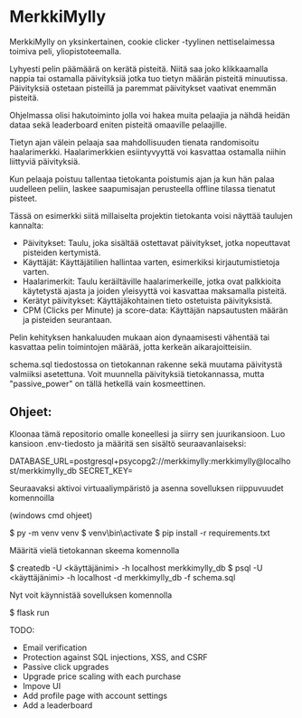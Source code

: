 # MerkkiMylly

MerkkiMylly on yksinkertainen, cookie clicker -tyylinen nettiselaimessa toimiva peli, yliopistoteemalla. 

Lyhyesti pelin päämäärä on kerätä pisteitä. Niitä saa joko klikkaamalla nappia tai ostamalla päivityksiä jotka tuo tietyn määrän pisteitä minuutissa. Päivityksiä ostetaan pisteillä ja paremmat päivitykset vaativat enemmän pisteitä. 

Ohjelmassa olisi hakutoiminto jolla voi hakea muita pelaajia ja nähdä heidän dataa sekä leaderboard eniten pisteitä omaaville pelaajille.  

Tietyn ajan välein pelaaja saa mahdollisuuden tienata randomisoitu haalarimerkki. Haalarimerkkien esiintyvyyttä voi kasvattaa ostamalla niihin liittyviä päivityksiä.

Kun pelaaja poistuu tallentaa tietokanta poistumis ajan ja kun hän palaa uudelleen peliin, laskee saapumisajan perusteella offline tilassa tienatut pisteet. 

Tässä on esimerkki siitä millaiselta projektin tietokanta voisi näyttää taulujen kannalta:

- Päivitykset: Taulu, joka sisältää ostettavat päivitykset, jotka nopeuttavat pisteiden kertymistä.
- Käyttäjät: Käyttäjätilien hallintaa varten, esimerkiksi kirjautumistietoja varten.
- Haalarimerkit: Taulu keräiltäville haalarimerkeille, jotka ovat palkkioita käytetystä ajasta ja joiden yleisyyttä voi kasvattaa maksamalla pisteitä.
- Kerätyt päivitykset: Käyttäjäkohtainen tieto ostetuista päivityksistä.
- CPM (Clicks per Minute) ja score-data: Käyttäjän napsautusten määrän ja pisteiden seurantaan.


Pelin kehityksen hankaluuden mukaan aion dynaamisesti vähentää tai kasvattaa pelin toimintojen määrää, jotta kerkeän aikarajoitteisiin. 


schema.sql tiedostossa on tietokannan rakenne sekä muutama päivitystä valmiiksi asetettuna. Voit muunnella päivityksiä tietokannassa, mutta "passive_power" on tällä hetkellä vain kosmeettinen.

## Ohjeet:

Kloonaa tämä repositorio omalle koneellesi ja siirry sen juurikansioon. Luo kansioon .env-tiedosto ja määritä sen sisältö seuraavanlaiseksi:

DATABASE_URL=postgresql+psycopg2://merkkimylly:merkkimylly@localhost/merkkimylly_db
SECRET_KEY=<salainen-avain>

Seuraavaksi aktivoi virtuaaliympäristö ja asenna sovelluksen riippuvuudet komennoilla

(windows cmd ohjeet)

$ py -m venv venv
$ venv\bin\activate
$ pip install -r requirements.txt

Määritä vielä tietokannan skeema komennolla

$ createdb -U <käyttäjänimi> -h localhost merkkimylly_db
$ psql -U <käyttäjänimi> -h localhost -d merkkimylly_db -f schema.sql

Nyt voit käynnistää sovelluksen komennolla

$ flask run


TODO:
- Email verification
- Protection against SQL injections, XSS, and CSRF
- Passive click upgrades
- Upgrade price scaling with each purchase
- Impove UI
- Add profile page with account settings
- Add a leaderboard
